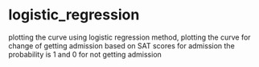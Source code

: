 # logistic_regression

plotting the curve using logistic regression method, 
plotting the curve for change of getting admission based on SAT scores
for admission the probability is 1 and 0 for not getting admission
